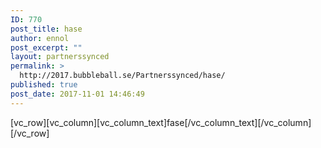 ```yaml
---
ID: 770
post_title: hase
author: ennol
post_excerpt: ""
layout: partnerssynced
permalink: >
  http://2017.bubbleball.se/Partnerssynced/hase/
published: true
post_date: 2017-11-01 14:46:49
---
```

[vc_row][vc_column][vc_column_text]fase[/vc_column_text][/vc_column][/vc_row]